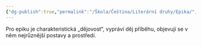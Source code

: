 ```yaml
---
{"dg-publish":true,"permalink":"/Škola/Čeština/Literární druhy/Epika/","created":"2024-03-18T20:55:23.195+01:00","updated":"2024-03-13T18:24:07.019+01:00"}
---
```


Pro epiku je charakteristická „dějovost“, vypráví děj příběhu, objevují se v něm nejrůznější postavy a prostředí.